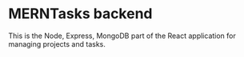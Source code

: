 # MERNTasks backend

This is the Node, Express, MongoDB part of the React application for
managing projects and tasks.
